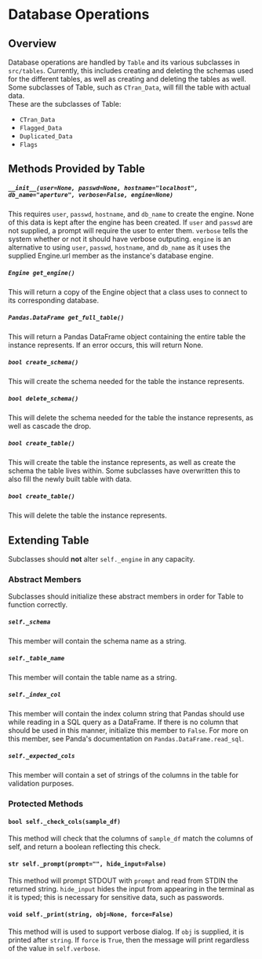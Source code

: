 # Database Operations

## Overview

Database operations are handled by `Table` and its various subclasses in
`src/tables`. Currently, this includes creating and deleting the schemas used
for the different tables, as well as creating and deleting the tables as well.
Some subclasses of Table, such as `CTran_Data`, will fill the table with actual
data.  
These are the subclasses of Table:  

- `CTran_Data`  
- `Flagged_Data`  
- `Duplicated_Data`  
- `Flags`  

## Methods Provided by Table

##### `__init__(user=None, passwd=None, hostname="localhost", db_name="aperture", verbose=False, engine=None)`

This requires `user`, `passwd`, `hostname`, and `db_name` to create the engine.
None of this data is kept after the engine has been created. If `user` and
`passwd` are not supplied, a prompt will require the user to enter them.
`verbose` tells the system whether or not it should have verbose outputing.
`engine` is an alternative to using `user`, `passwd`, `hostname`, and
`db_name` as it uses the supplied Engine.url member as the instance's database
engine.

##### `Engine get_engine()`
This will return a copy of the Engine object that a class uses to connect to
its corresponding database.

##### `Pandas.DataFrame get_full_table()`
This will return a Pandas DataFrame object containing the entire table the
instance represents. If an error occurs, this will return None.

##### `bool create_schema()`
This will create the schema needed for the table the instance represents.

##### `bool delete_schema()`
This will delete the schema needed for the table the instance represents, as
well as cascade the drop.

##### `bool create_table()`
This will create the table the instance represents, as well as create the
schema the table lives within. Some subclasses have overwritten this to also
fill the newly built table with data.

##### `bool create_table()`
This will delete the table the instance represents.

## Extending Table

Subclasses should **not** alter `self._engine` in any capacity.

### Abstract Members

Subclasses should initialize these abstract members in order for Table to
function correctly.  

##### `self._schema`
This member will contain the schema name as a string.

##### `self._table_name`
This member will contain the table name as a string.

##### `self._index_col`
This member will contain the index column string that Pandas should use while
reading in a SQL query as a DataFrame. If there is no column that should be
used in this manner, initialize this member to `False`. For more on this
member, see Panda's documentation on `Pandas.DataFrame.read_sql`.

##### `self._expected_cols`
This member will contain a set of strings of the columns in the table for
validation purposes.

### Protected Methods

#### `bool self._check_cols(sample_df)`

This method will check that the columns of `sample_df` match the columns of
self, and return a boolean reflecting this check.

#### `str self._prompt(prompt="", hide_input=False)`

This method will prompt STDOUT with `prompt` and read from STDIN the returned
string. `hide_input` hides the input from appearing in the terminal as it is
typed; this is necessary for sensitive data, such as passwords.

#### `void self._print(string, obj=None, force=False)`

This method will is used to support verbose dialog. If `obj` is supplied, it is
printed after `string`. If `force` is `True`, then the message will print
regardless of the value in `self.verbose`.

